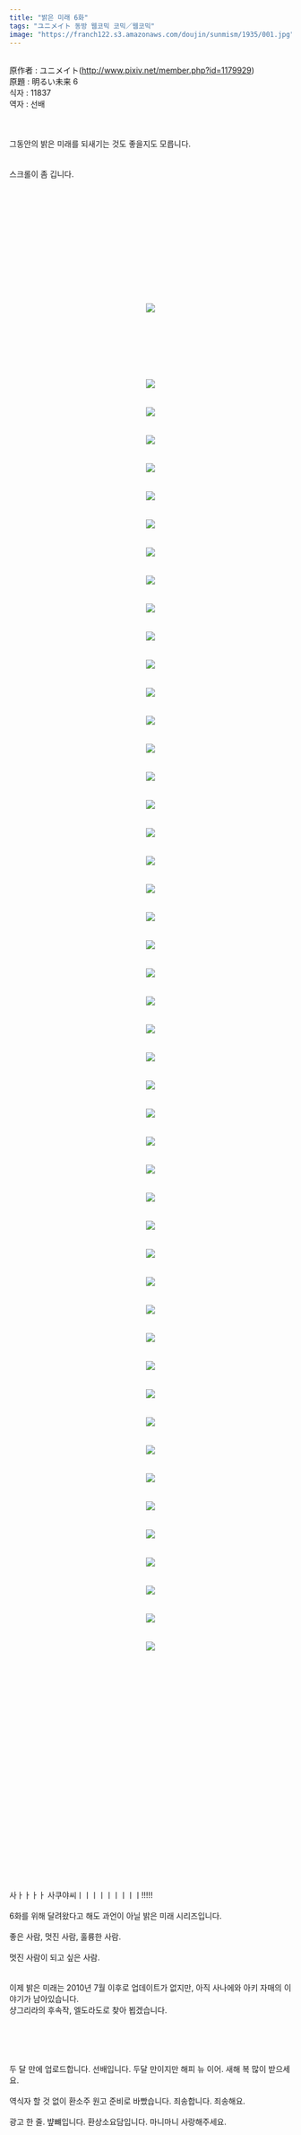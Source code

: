 ```yaml
---
title: "밝은 미래 6화"
tags: "ユニメイト 동방 웹코믹 코믹／웹코믹"
image: "https://franch122.s3.amazonaws.com/doujin/sunmism/1935/001.jpg"
---
```

<div class="article">
<div class="jb-article"><br/>
原作者 : ユニメイト(<a href="http://www.pixiv.net/member.php?id=1179929">http://www.pixiv.net/member.php?id=1179929</a>)<br/>
原題 : 明るい未来 6<br/>
식자 : 11837<br/>
역자 : 선배<br/>
<br/><br/>
<br/>그동안의 밝은 미래를 되새기는 것도 좋을지도 모릅니다.<br/>
<br/><br/>
스크롤이 좀 깁니다.<br/>
<br/><br/>
<br/><br/>
<br/><br/>
<br/><br/>
<br/><br/>
<br/><br/>
<br/><div class="imageblock center" style="text-align: center; clear: both;"><img src="{{ site.imgserver4 }}/sunmism/1935/001.jpg"/></div><br/>
<br/><br/>
<br/><br/>
<br/><br/>
<div class="imageblock center" style="text-align: center; clear: both;"><img src="{{ site.imgserver4 }}/sunmism/1935/002.jpg"/></div><br/>
<br/><div class="imageblock center" style="text-align: center; clear: both;"><img src="{{ site.imgserver4 }}/sunmism/1935/003.jpg"/></div><br/>
<br/><div class="imageblock center" style="text-align: center; clear: both;"><img src="{{ site.imgserver4 }}/sunmism/1935/004.jpg"/></div><br/>
<br/><div class="imageblock center" style="text-align: center; clear: both;"><img src="{{ site.imgserver4 }}/sunmism/1935/005.jpg"/></div><br/>
<br/><div class="imageblock center" style="text-align: center; clear: both;"><img src="{{ site.imgserver4 }}/sunmism/1935/006.jpg"/></div><br/>
<br/><div class="imageblock center" style="text-align: center; clear: both;"><img src="{{ site.imgserver4 }}/sunmism/1935/007.jpg"/></div><br/>
<br/><div class="imageblock center" style="text-align: center; clear: both;"><img src="{{ site.imgserver4 }}/sunmism/1935/008.jpg"/></div><br/>
<br/><div class="imageblock center" style="text-align: center; clear: both;"><img src="{{ site.imgserver4 }}/sunmism/1935/009.jpg"/></div><br/>
<br/><div class="imageblock center" style="text-align: center; clear: both;"><img src="{{ site.imgserver4 }}/sunmism/1935/010.jpg"/></div><br/>
<br/><div class="imageblock center" style="text-align: center; clear: both;"><img src="{{ site.imgserver4 }}/sunmism/1935/011.jpg"/></div><br/>
<br/><div class="imageblock center" style="text-align: center; clear: both;"><img src="{{ site.imgserver4 }}/sunmism/1935/012.jpg"/></div><br/>
<br/><div class="imageblock center" style="text-align: center; clear: both;"><img src="{{ site.imgserver4 }}/sunmism/1935/013.jpg"/></div><br/>
<br/><div class="imageblock center" style="text-align: center; clear: both;"><img src="{{ site.imgserver4 }}/sunmism/1935/014.jpg"/></div><br/>
<br/><div class="imageblock center" style="text-align: center; clear: both;"><img src="{{ site.imgserver4 }}/sunmism/1935/015.jpg"/></div><br/>
<br/><div class="imageblock center" style="text-align: center; clear: both;"><img src="{{ site.imgserver4 }}/sunmism/1935/016.jpg"/></div><br/>
<br/><div class="imageblock center" style="text-align: center; clear: both;"><img src="{{ site.imgserver4 }}/sunmism/1935/017.jpg"/></div><br/>
<br/><div class="imageblock center" style="text-align: center; clear: both;"><img src="{{ site.imgserver4 }}/sunmism/1935/018.jpg"/></div><br/>
<br/><div class="imageblock center" style="text-align: center; clear: both;"><img src="{{ site.imgserver4 }}/sunmism/1935/019.jpg"/></div><br/>
<br/><div class="imageblock center" style="text-align: center; clear: both;"><img src="{{ site.imgserver4 }}/sunmism/1935/020.jpg"/></div><br/>
<br/><div class="imageblock center" style="text-align: center; clear: both;"><img src="{{ site.imgserver4 }}/sunmism/1935/021.jpg"/></div><br/>
<br/><div class="imageblock center" style="text-align: center; clear: both;"><img src="{{ site.imgserver4 }}/sunmism/1935/022.jpg"/></div><br/>
<br/><div class="imageblock center" style="text-align: center; clear: both;"><img src="{{ site.imgserver4 }}/sunmism/1935/023.jpg"/></div><br/>
<br/><div class="imageblock center" style="text-align: center; clear: both;"><img src="{{ site.imgserver4 }}/sunmism/1935/024.jpg"/></div><br/>
<br/><div class="imageblock center" style="text-align: center; clear: both;"><img src="{{ site.imgserver4 }}/sunmism/1935/025.jpg"/></div><br/>
<br/><div class="imageblock center" style="text-align: center; clear: both;"><img src="{{ site.imgserver4 }}/sunmism/1935/026.jpg"/></div><br/>
<br/><div class="imageblock center" style="text-align: center; clear: both;"><img src="{{ site.imgserver4 }}/sunmism/1935/027.jpg"/></div><br/>
<br/><div class="imageblock center" style="text-align: center; clear: both;"><img src="{{ site.imgserver4 }}/sunmism/1935/028.jpg"/></div><br/>
<br/><div class="imageblock center" style="text-align: center; clear: both;"><img src="{{ site.imgserver4 }}/sunmism/1935/029.jpg"/></div><br/>
<br/><div class="imageblock center" style="text-align: center; clear: both;"><img src="{{ site.imgserver4 }}/sunmism/1935/030.jpg"/></div><br/>
<br/><div class="imageblock center" style="text-align: center; clear: both;"><img src="{{ site.imgserver4 }}/sunmism/1935/031.jpg"/></div><br/>
<br/><div class="imageblock center" style="text-align: center; clear: both;"><img src="{{ site.imgserver4 }}/sunmism/1935/032.jpg"/></div><br/>
<br/><div class="imageblock center" style="text-align: center; clear: both;"><img src="{{ site.imgserver4 }}/sunmism/1935/033.jpg"/></div><br/>
<br/><div class="imageblock center" style="text-align: center; clear: both;"><img src="{{ site.imgserver4 }}/sunmism/1935/034.jpg"/></div><br/>
<br/><div class="imageblock center" style="text-align: center; clear: both;"><img src="{{ site.imgserver4 }}/sunmism/1935/035.jpg"/></div><br/>
<br/><div class="imageblock center" style="text-align: center; clear: both;"><img src="{{ site.imgserver4 }}/sunmism/1935/036.jpg"/></div><br/>
<br/><div class="imageblock center" style="text-align: center; clear: both;"><img src="{{ site.imgserver4 }}/sunmism/1935/037.jpg"/></div><br/>
<br/><div class="imageblock center" style="text-align: center; clear: both;"><img src="{{ site.imgserver4 }}/sunmism/1935/038.jpg"/></div><br/>
<br/><div class="imageblock center" style="text-align: center; clear: both;"><img src="{{ site.imgserver4 }}/sunmism/1935/039.jpg"/></div><br/>
<br/><div class="imageblock center" style="text-align: center; clear: both;"><img src="{{ site.imgserver4 }}/sunmism/1935/040.jpg"/></div><br/>
<br/><div class="imageblock center" style="text-align: center; clear: both;"><img src="{{ site.imgserver4 }}/sunmism/1935/041.jpg"/></div><br/>
<br/><div class="imageblock center" style="text-align: center; clear: both;"><img src="{{ site.imgserver4 }}/sunmism/1935/042.jpg"/></div><br/>
<br/><div class="imageblock center" style="text-align: center; clear: both;"><img src="{{ site.imgserver4 }}/sunmism/1935/043.jpg"/></div><br/>
<br/><div class="imageblock center" style="text-align: center; clear: both;"><img src="{{ site.imgserver4 }}/sunmism/1935/044.jpg"/></div><br/>
<br/><div class="imageblock center" style="text-align: center; clear: both;"><img src="{{ site.imgserver4 }}/sunmism/1935/045.jpg"/></div><br/>
<br/><div class="imageblock center" style="text-align: center; clear: both;"><img src="{{ site.imgserver4 }}/sunmism/1935/046.jpg"/></div><br/>
<br/><div class="imageblock center" style="text-align: center; clear: both;"><img src="{{ site.imgserver4 }}/sunmism/1935/047.jpg"/></div><br/>
<br/><br/>
<br/><br/>
<br/><br/>
<br/>
<br/><br/>
<br/><br/>
<br/><br/>
<br/><br/>
<br/><br/>
<br/><br/>
<br/><br/>
<br/><br/>
<br/>
사ㅏㅏㅏㅏ 사쿠야씨ㅣㅣㅣㅣㅣㅣㅣㅣㅣ!!!!!<br/>
<br/>6화를 위해 달려왔다고 해도 과언이 아닐 밝은 미래 시리즈입니다.<br/>
<br/>좋은 사람, 멋진 사람, 훌륭한 사람.<br/>
<br/>멋진 사람이 되고 싶은 사람.<br/>
<br/><br/>
이제 밝은 미래는 2010년 7월 이후로 업데이트가 없지만, 아직 사나에와 아키 자매의 이야기가 남아있습니다.<br/>
샹그리라의 후속작, 엘도라도로 찾아 뵙겠습니다.<br/>
<br/><br/>
<br/><br/>
<br/>두 달 만에 업로드합니다. 선배입니다. 두달 만이지만 해피 뉴 이어. 새해 복 많이 받으세요.<br/>
<br/>역식자 할 것 없이 환소주 원고 준비로 바빴습니다. 죄송합니다. 죄송해요.<br/>
<br/>광고 한 줄. 뱦뺴입니다. 환상소요담입니다. 마니마니 사랑해주세요.<br/>
<br/>
<br/><br/>
<br/><br/>
<br/><br/><div style="text-align:center;margin:10px 0 10px 0;clear:both"><div style="display:inline;text-align:center;">
</div><div style="display:inline;text-align:center;">
</div></div></div></div><br/>
<div class="tagTrail">
<p>태그: </p>
<ul>
<li>ユニメイト</li>
<li>동방</li>
<li>웹코믹</li>
</ul>
</div><br/>
<div class="another">
<p>'코믹/웹코믹' 관련 글</p>
<ul>
<li><a href="/">꿈과 희망이 가득한</a></li>
<li><a href="/">마마마 3화 네타</a></li>
<li><a href="/sunmism_1815">샹그리라</a></li>
<li><a href="/sunmism_1311">이쿠마유 씨</a></li>
</ul>
</div><br/>
<div class="jb-discuss-list jb-discuss-list-comment">
<ul class="jb-discuss-list-level-1">
<li class="tt_more_preview_comments_wrap" id="ttMorePreviousCommentsFor1935" onclick="getEntryCommentsByPaging(1935); return false;" style="text-align:center;cursor:pointer"><span class="tt_more_preview_comments_text">이전 댓글 더보기</span><input id="ttMorePreviousCommentsFirstWrittenFor1935" type="hidden" value="1296841067"/><input id="ttMorePreviousCommentsFirstIdFor1935" type="hidden" value="5575276"/></li>
<li class="rp_general" id="comment5575276">
<div class="jb-discuss jb-discuss-comment">
<div class="jb-discuss-information jb-discuss-information-comment">
<span class="jb-discuss-information-name">슈땅</span>
<span class="jb-discuss-information-date">2011.02.05 02:37 </span>
</div>
<p class="jb-discuss-content jb-discuss-content-comment">3화는 만화가 아니라 게임북 형식이었던 것 같아서..<br/>
시간적 공간적 물리적 현실적 이유로 불가능하다던 말씀이 이해가 가던 기억이;</p>
</div>
</li>
<li class="rp_general" id="comment5576946">
<div class="jb-discuss jb-discuss-comment">
<div class="jb-discuss-information jb-discuss-information-comment">
<span class="jb-discuss-information-name">다니</span>
<span class="jb-discuss-information-date">2011.02.05 12:33 </span>
</div>
<p class="jb-discuss-content jb-discuss-content-comment">부와아아아아아아아아아아아아아아아아아앜!!!!!!!!!!!!!!!!!!!!!!!!!!!!!!!!!!!!!!!!!!!!!!!!!!!!!!!!!!!!!!!!!!</p>
</div>
</li>
<li class="rp_general" id="comment5583517">
<div class="jb-discuss jb-discuss-comment">
<div class="jb-discuss-information jb-discuss-information-comment">
<span class="jb-discuss-information-name">눈에서땀나</span>
<span class="jb-discuss-information-date">2011.02.06 14:56 </span>
</div>
<p class="jb-discuss-content jb-discuss-content-comment">크흑....눈에서땀이나네?<br/>
근데 플랑이 문지기하면 이건 뭐... 마리사<br/>
빼고 다 출입불간가?</p>
</div>
</li>
<li class="rp_general" id="comment5584511">
<div class="jb-discuss jb-discuss-comment">
<div class="jb-discuss-information jb-discuss-information-comment">
<span class="jb-discuss-information-name">메이링사쿠야~!!!!!!!</span>
<span class="jb-discuss-information-date">2011.02.06 19:50 </span>
</div>
<p class="jb-discuss-content jb-discuss-content-comment">아, 이리 훈훈하다니!!!  이 시람은 사쿠야 안티가 아니었어!</p>
</div>
</li>
<li class="rp_general" id="comment5588507">
<div class="jb-discuss jb-discuss-comment">
<div class="jb-discuss-information jb-discuss-information-comment">
<span class="jb-discuss-information-name">한숨자자</span>
<span class="jb-discuss-information-date">2011.02.07 00:34 </span>
</div>
<p class="jb-discuss-content jb-discuss-content-comment">푸우우우우우우 !!!<br/>
아주아주... 행복하고도<br/>
밝은 미래다 !!!</p>
</div>
</li>
<li class="rp_general" id="comment5588681">
<div class="jb-discuss jb-discuss-comment">
<div class="jb-discuss-information jb-discuss-information-comment">
<span class="jb-discuss-information-name">우와...</span>
<span class="jb-discuss-information-date">2011.02.07 01:30 </span>
</div>
<p class="jb-discuss-content jb-discuss-content-comment">무지무지 훈훈하다아아아아아아!</p>
</div>
</li>
<li class="rp_general" id="comment5591031">
<div class="jb-discuss jb-discuss-comment">
<div class="jb-discuss-information jb-discuss-information-comment">
<span class="jb-discuss-information-name">다크맨</span>
<span class="jb-discuss-information-date">2011.02.07 12:54 </span>
</div>
<p class="jb-discuss-content jb-discuss-content-comment">안 보려고 했는데 <br/>
보길 잘했어...<br/>
너무 좋은 이야기야</p>
</div>
</li>
<li class="rp_general" id="comment5598064">
<div class="jb-discuss jb-discuss-comment">
<div class="jb-discuss-information jb-discuss-information-comment">
<span class="jb-discuss-information-name">곰돌씨</span>
<span class="jb-discuss-information-date">2011.02.08 20:30 </span>
</div>
<p class="jb-discuss-content jb-discuss-content-comment">으헝헝헝ㅇ러ㅏㅇ허나ㅓ라ㅓ하넝러나ㅣㅏㄹ허어허허허헝.<br/>
<br/>
반전이 참..</p>
</div>
</li>
<li class="rp_general" id="comment5642978">
<div class="jb-discuss jb-discuss-comment">
<div class="jb-discuss-information jb-discuss-information-comment">
<span class="jb-discuss-information-name">브읭</span>
<span class="jb-discuss-information-date">2011.02.21 13:29 </span>
</div>
<p class="jb-discuss-content jb-discuss-content-comment">허.. 할말을 잃을정도로 훈훈하다</p>
</div>
</li>
<li class="rp_general" id="comment5660645">
<div class="jb-discuss jb-discuss-comment">
<div class="jb-discuss-information jb-discuss-information-comment">
<span class="jb-discuss-information-name">콜라</span>
<span class="jb-discuss-information-date">2011.02.24 16:49 </span>
</div>
<p class="jb-discuss-content jb-discuss-content-comment">중간의 종이가 다닥다닥 붙은 이쿠씨가 신경쓰인다..</p>
</div>
</li>
<li class="rp_general" id="comment5709702">
<div class="jb-discuss jb-discuss-comment">
<div class="jb-discuss-information jb-discuss-information-comment">
<span class="jb-discuss-information-name">광개토대마왕</span>
<span class="jb-discuss-information-date">2011.03.06 23:01 </span>
</div>
<p class="jb-discuss-content jb-discuss-content-comment">으아엏앟아ㅓㅎ으허아흐아허아ㅓㅎ아ㅡ하어하으하ㅓㅇ<br/>
<br/>
<br/>
왜 이렇게 훈훈한 겁니까 이거 ㅠㅠㅠㅠㅠㅠㅠㅠㅠㅠㅠㅠㅠㅠㅠㅠㅠㅠㅠㅠㅠㅠ</p>
</div>
</li>
<li class="rp_general" id="comment5713180">
<div class="jb-discuss jb-discuss-comment">
<div class="jb-discuss-information jb-discuss-information-comment">
<span class="jb-discuss-information-name">광개토대마왕</span>
<span class="jb-discuss-information-date">2011.03.07 23:54 </span>
</div>
<p class="jb-discuss-content jb-discuss-content-comment">~옛날~<br/>
사쿠야 : 메이린을 괴롭히지 말아주세요.  제... 제가 요리도 청소도 빨래도 할테니까.<br/>
레밀리아 :에.....아니, 그게 아니라...<br/>
<br/>
~지금~<br/>
플랑도르 : 메이린을 괴롭히지 마.  문지기라면 내가 할 테니까.  그러니까 괴롭히지 마.<br/>
사쿠야 : 그런게.... 아니라....<br/>
<br/>
<br/>
<br/>
<br/>
으아아아아아아아 이거 뭐야 ㅋㅋㅋㅋㅋㅋㅋㅋㅋㅋㅋㅋㅋㅋㅋㅋㅋㅋㅋㅋㅋㅋㅋㅋ<br/>
<br/>
대를 이어서 사랑받는 메이린 ㅋㅋㅋㅋㅋㅋㅋㅋㅋㅋㅋ<br/>
홍마관의 연인 메이린 ㅋㅋㅋㅋㅋㅋㅋㅋㅋㅋㅋㅋㅋㅋㅋ<br/>
<br/>
<br/>
혹시 저거보다 더 옛날에는 어린 레밀리아가 "메이린을 괴롭히지 마!" 라고 했을까요?  <br/>
생각만 해도 부왘<br/>
<br/>
<br/>
본격_메이린의_홍마관_하렘엔딩</p>
</div>
</li>
<li class="rp_general" id="comment5774449">
<div class="jb-discuss jb-discuss-comment">
<div class="jb-discuss-information jb-discuss-information-comment">
<span class="jb-discuss-information-name">갑자기</span>
<span class="jb-discuss-information-date">2011.03.22 00:31 </span>
</div>
<p class="jb-discuss-content jb-discuss-content-comment">망가졌던 사쿠야가 살아났다!!!</p>
</div>
</li>
<li class="rp_general" id="comment5860599">
<div class="jb-discuss jb-discuss-comment">
<div class="jb-discuss-information jb-discuss-information-comment">
<span class="jb-discuss-information-name">라에니안</span>
<span class="jb-discuss-information-date">2011.04.08 03:15 </span>
</div>
<p class="jb-discuss-content jb-discuss-content-comment">... 진짜 밝은미래 작가님 말입니다... 한방에 뒤집어버리시네요.<br/>
<br/>
뭐 근데 솔직히 '멋진사람' 은 진정 메이링인거같네요. 메이링 사랑받을만해 ㅇㅅㅇb</p>
</div>
</li>
<li class="rp_general" id="comment9509982">
<div class="jb-discuss jb-discuss-comment">
<div class="jb-discuss-information jb-discuss-information-comment">
<span class="jb-discuss-information-name">탄결</span>
<span class="jb-discuss-information-date">2011.05.10 08:08 </span>
</div>
<p class="jb-discuss-content jb-discuss-content-comment">말도안돼........................<br/>
<br/>
정말 난 몰랐어!!!!</p>
</div>
</li>
<li class="rp_general" id="comment9509983">
<div class="jb-discuss jb-discuss-comment">
<div class="jb-discuss-information jb-discuss-information-comment">
<span class="jb-discuss-information-name">탄결</span>
<span class="jb-discuss-information-date">2011.05.10 08:08 </span>
</div>
<p class="jb-discuss-content jb-discuss-content-comment">말도안돼........................<br/>
<br/>
정말 난 몰랐어!!!!</p>
</div>
</li>
<li class="rp_general" id="comment10953247">
<div class="jb-discuss jb-discuss-comment">
<div class="jb-discuss-information jb-discuss-information-comment">
<span class="jb-discuss-information-name">Anm</span>
<span class="jb-discuss-information-date">2012.05.11 17:19 </span>
</div>
<p class="jb-discuss-content jb-discuss-content-comment">좋다.<br/>
이런 이야기를 쓰고싶어요</p>
</div>
</li>
<li class="rp_general" id="comment11300166">
<div class="jb-discuss jb-discuss-comment">
<div class="jb-discuss-information jb-discuss-information-comment">
<span class="jb-discuss-information-name">원동</span>
<span class="jb-discuss-information-date">2012.08.05 22:13 </span>
</div>
<p class="jb-discuss-content jb-discuss-content-comment">아아 감동적이야... 요즘 메링모에에 눈을 뜨는듯</p>
</div>
</li>
<li class="rp_general" id="comment11514553">
<div class="jb-discuss jb-discuss-comment">
<div class="jb-discuss-information jb-discuss-information-comment">
<span class="jb-discuss-information-name">오토니드</span>
<span class="jb-discuss-information-date">2012.10.10 02:33 </span>
</div>
<p class="jb-discuss-content jb-discuss-content-comment">모든건 이한순간을위한 페이크다 병x들아!</p>
</div>
</li>
<li class="rp_general" id="comment13479464">
<div class="jb-discuss jb-discuss-comment">
<div class="jb-discuss-information jb-discuss-information-comment">
<span class="jb-discuss-information-name"> <a href="http://www.naver.con" onclick="return openLinkInNewWindow(this)">khs</a></span>
<span class="jb-discuss-information-date">2015.02.07 15:17 </span>
</div>
<p class="jb-discuss-content jb-discuss-content-comment">으아아아 개 좋아 ㅋㅋㅋ 작가 이름 좀 알려 즈세요  </p>
</div>
</li>
</ul>
</div><br/>
<br/>
<p id="refer">https://www.sunmism.com/1935</p>
<br/>
